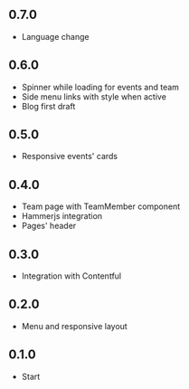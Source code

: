 ## 0.7.0
* Language change

## 0.6.0
* Spinner while loading for events and team
* Side menu links with style when active
* Blog first draft

## 0.5.0
* Responsive events' cards

## 0.4.0
* Team page with TeamMember component
* Hammerjs integration
* Pages' header

## 0.3.0
* Integration with Contentful

## 0.2.0
* Menu and responsive layout

## 0.1.0
* Start
